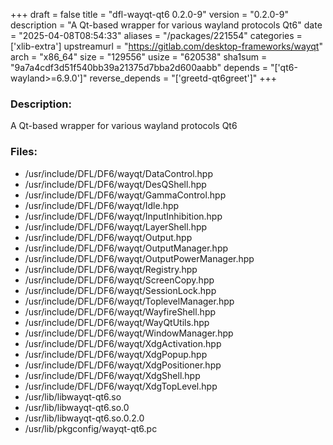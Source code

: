 +++
draft = false
title = "dfl-wayqt-qt6 0.2.0-9"
version = "0.2.0-9"
description = "A Qt-based wrapper for various wayland protocols Qt6"
date = "2025-04-08T08:54:33"
aliases = "/packages/221554"
categories = ['xlib-extra']
upstreamurl = "https://gitlab.com/desktop-frameworks/wayqt"
arch = "x86_64"
size = "129556"
usize = "620538"
sha1sum = "9a7a4cdf3d51f540bb39a21375d7bba2d600aabb"
depends = "['qt6-wayland>=6.9.0']"
reverse_depends = "['greetd-qt6greet']"
+++
### Description: 
A Qt-based wrapper for various wayland protocols Qt6

### Files: 
* /usr/include/DFL/DF6/wayqt/DataControl.hpp
* /usr/include/DFL/DF6/wayqt/DesQShell.hpp
* /usr/include/DFL/DF6/wayqt/GammaControl.hpp
* /usr/include/DFL/DF6/wayqt/Idle.hpp
* /usr/include/DFL/DF6/wayqt/InputInhibition.hpp
* /usr/include/DFL/DF6/wayqt/LayerShell.hpp
* /usr/include/DFL/DF6/wayqt/Output.hpp
* /usr/include/DFL/DF6/wayqt/OutputManager.hpp
* /usr/include/DFL/DF6/wayqt/OutputPowerManager.hpp
* /usr/include/DFL/DF6/wayqt/Registry.hpp
* /usr/include/DFL/DF6/wayqt/ScreenCopy.hpp
* /usr/include/DFL/DF6/wayqt/SessionLock.hpp
* /usr/include/DFL/DF6/wayqt/ToplevelManager.hpp
* /usr/include/DFL/DF6/wayqt/WayfireShell.hpp
* /usr/include/DFL/DF6/wayqt/WayQtUtils.hpp
* /usr/include/DFL/DF6/wayqt/WindowManager.hpp
* /usr/include/DFL/DF6/wayqt/XdgActivation.hpp
* /usr/include/DFL/DF6/wayqt/XdgPopup.hpp
* /usr/include/DFL/DF6/wayqt/XdgPositioner.hpp
* /usr/include/DFL/DF6/wayqt/XdgShell.hpp
* /usr/include/DFL/DF6/wayqt/XdgTopLevel.hpp
* /usr/lib/libwayqt-qt6.so
* /usr/lib/libwayqt-qt6.so.0
* /usr/lib/libwayqt-qt6.so.0.2.0
* /usr/lib/pkgconfig/wayqt-qt6.pc
